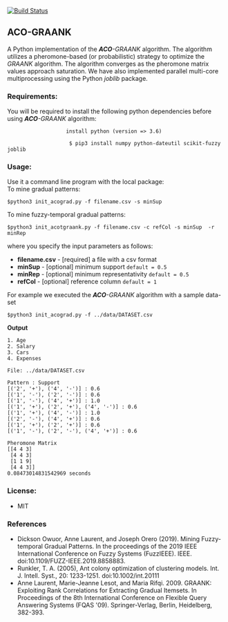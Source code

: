 [![Build Status](https://travis-ci.org/owuordickson/ant-colony-gp.svg?branch=update)](https://travis-ci.org/owuordickson/ant-colony-gp)

## ACO-GRAANK
A Python implementation of the <em><strong>ACO</strong>-GRAANK</em> algorithm. The algorithm utilizes a pheromone-based (or probabilistic) strategy to optimize the <em>GRAANK</em> algorithm. The algorithm converges as the pheromone matrix values approach saturation. We have also implemented parallel multi-core multiprocessing using the Python <em>joblib</em> package.
<!-- Research paper published at -- link<br> -->

### Requirements:
You will be required to install the following python dependencies before using <em><strong>ACO</strong>-GRAANK</em> algorithm:<br>
```
                   install python (version => 3.6)

```

```
                    $ pip3 install numpy python-dateutil scikit-fuzzy joblib

```

### Usage:
Use it a command line program with the local package:<br>
To mine gradual patterns:<br>
```
$python3 init_acograd.py -f filename.csv -s minSup
```

To mine fuzzy-temporal gradual patterns:<br>
```
$python3 init_acotgraank.py -f filename.csv -c refCol -s minSup  -r minRep
```

where you specify the input parameters as follows:<br>
* <strong>filename.csv</strong> - [required] a file with a csv format <br>
* <strong>minSup</strong> - [optional] minimum support ```default = 0.5``` <br>
* <strong>minRep</strong> - [optional] minimum representativity ```default = 0.5``` <br>
* <strong>refCol</strong> - [optional] reference column ```default = 1``` <br>


For example we executed the <em><strong>ACO</strong>-GRAANK</em> algorithm with a sample data-set<br>
```
$python3 init_acograd.py -f ../data/DATASET.csv
```

<strong>Output</strong><br>
```
1. Age
2. Salary
3. Cars
4. Expenses

File: ../data/DATASET.csv

Pattern : Support
[('2', '+'), ('4', '-')] : 0.6
[('1', '-'), ('2', '-')] : 0.6
[('1', '-'), ('4', '+')] : 1.0
[('1', '+'), ('2', '+'), ('4', '-')] : 0.6
[('1', '+'), ('4', '-')] : 1.0
[('2', '-'), ('4', '+')] : 0.6
[('1', '+'), ('2', '+')] : 0.6
[('1', '-'), ('2', '-'), ('4', '+')] : 0.6

Pheromone Matrix
[[4 4 3]
 [4 4 3]
 [1 1 9]
 [4 4 3]]
0.08473014831542969 seconds
```

### License:
* MIT

### References
* Dickson Owuor, Anne Laurent, and Joseph Orero (2019). Mining Fuzzy-temporal Gradual Patterns. In the proceedings of the 2019 IEEE International Conference on Fuzzy Systems (FuzzIEEE). IEEE. doi:10.1109/FUZZ-IEEE.2019.8858883.
* Runkler, T. A. (2005), Ant colony optimization of clustering models. Int. J. Intell. Syst., 20: 1233-1251. doi:10.1002/int.20111
* Anne Laurent, Marie-Jeanne Lesot, and Maria Rifqi. 2009. GRAANK: Exploiting Rank Correlations for Extracting Gradual Itemsets. In Proceedings of the 8th International Conference on Flexible Query Answering Systems (FQAS '09). Springer-Verlag, Berlin, Heidelberg, 382-393.
